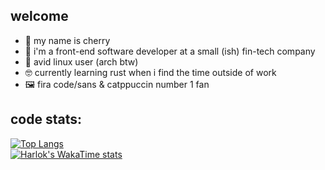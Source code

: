 ## welcome

- 🍒 my name is cherry
- 🎨 i'm a front-end software developer at a small (ish) fin-tech company
- 💾 avid linux user (arch btw)
- 🤓 currently learning rust when i find the time outside of work
- 🖼️ fira code/sans & catppuccin number 1 fan

## code stats:
[![Top Langs](https://github-readme-stats.vercel.app/api/top-langs/?username=cerisity&hide_border=true&icon_color=f38ba8&title_color=f38ba8&text_color=ffffff&show_icons=true&theme=transparent&layout=donut&hide_title=true)](https://github.com/anuraghazra/github-readme-stats)  
[![Harlok's WakaTime stats](https://github-readme-stats.vercel.app/api/wakatime?username=cerisity&hide_border=true&icon_color=f38ba8&title_color=f38ba8&text_color=ffffff&show_icons=true&theme=transparent&layout=compact)](https://github.com/anuraghazra/github-readme-stats)
